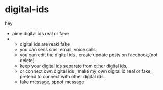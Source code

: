 # digital-ids
hey
- aime digital ids real or fake
- - digital ids are reakl fake
  - you can sens sms, email, voice calls
  - you can edit the digital ids , create update posts on facebook,(not delete)
  - keep your digital ids separate from other digital ids,
  - or connect own digital ids , make my own digital id real or fake, pretend to connect with other digital ids
  - fake message, sppof message 
